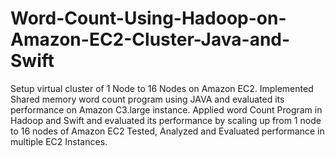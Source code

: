 # Word-Count-Using-Hadoop-on-Amazon-EC2-Cluster-Java-and-Swift


 Setup virtual cluster of 1 Node to 16 Nodes on Amazon EC2.
 Implemented Shared memory word count program using JAVA and evaluated its performance on Amazon C3.large instance.
 Applied word Count Program in Hadoop and Swift and evaluated its performance by scaling up from 1 node to 16 nodes of Amazon EC2
 Tested, Analyzed and Evaluated performance in multiple EC2 Instances.

